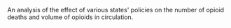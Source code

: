 An analysis of the effect of various states' policies on the number of opioid deaths and volume of opioids in circulation.
